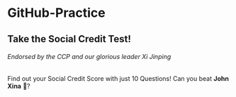# GitHub-Practice
## Take the Social Credit Test!
###### Endorsed by the CCP and our glorious leader Xi Jinping

Find out your Social Credit Score with just 10 Questions! 
Can you beat **John Xina** :thinking:?
